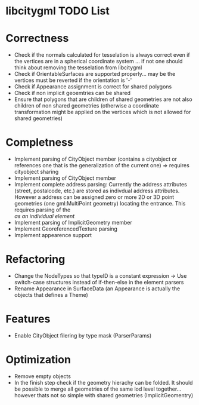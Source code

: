 # libcitygml TODO List

# Correctness
* Check if the normals calculated for tesselation is always correct even if the vertices are in a spherical coordinate system
  ... if not one should think about removing the tesselation from libcitygml 
* Check if OrientableSurfaces are supported properly... may be the vertices must be reverted if the orientation is '-'
* Check if Appearance assignment is correct for shared polygons
* Check if non implicit geoemtries can be shared
* Ensure that polygons that are children of shared geometries are not also children of non shared geometries (otherwise a coordinate transformation might be applied on the vertices which is not allowed for shared geometries)

# Completness
* Implement parsing of CityObject <generalizesTo> member (contains a cityobject or references one that is the generalization of the current one) => requires cityobject sharing
* Implement parsing of CityObject <externalReference> member
* Implement complete address parsing: Currently the address attributes (street, postalcode, etc.) are stored as indivdual address attributes. However a address can be assigned zero or more 2D or 3D point geometries (one gml:MultiPoint geometry) locating the entrance. This requires parsing of the <Address> as an individual element
* Implement parsing of ImplicitGeometry <libraryObject> member
* Implement GeoreferencedTexture parsing
* Implement appearence <TexCoordGen> support

# Refactoring
* Change the NodeTypes so that typeID is a constant expression -> Use switch-case structures instead of if-then-else in the element parsers
* Rename Appearance in SurfaceData (an Appearance is actually the objects that defines a Theme)

# Features
* Enable CityObject filering by type mask (ParserParams)


# Optimization
* Remove empty objects
* In the finish step check if the geometry hierachy can be folded. It should be possible to merge all geometries of the same lod level together... however thats not so simple with shared geometries (ImplicitGeomentry) 
